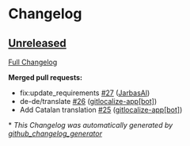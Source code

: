 # Changelog

## [Unreleased](https://github.com/OpenVoiceOS/skill-ovos-naptime/tree/HEAD)

[Full Changelog](https://github.com/OpenVoiceOS/skill-ovos-naptime/compare/V0.2.3...HEAD)

**Merged pull requests:**

- fix:update\_requirements [\#27](https://github.com/OpenVoiceOS/skill-ovos-naptime/pull/27) ([JarbasAl](https://github.com/JarbasAl))
- de-de/translate [\#26](https://github.com/OpenVoiceOS/skill-ovos-naptime/pull/26) ([gitlocalize-app[bot]](https://github.com/apps/gitlocalize-app))
- Add Catalan translation [\#25](https://github.com/OpenVoiceOS/skill-ovos-naptime/pull/25) ([gitlocalize-app[bot]](https://github.com/apps/gitlocalize-app))



\* *This Changelog was automatically generated by [github_changelog_generator](https://github.com/github-changelog-generator/github-changelog-generator)*
